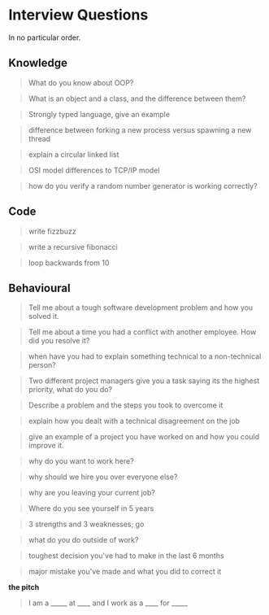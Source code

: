 # Interview Questions

In no particular order.

## Knowledge

> What do you know about OOP?

> What is an object and a class, and the difference between them?

> Strongly typed language, give an example

> difference between forking a new process versus spawning a new thread

> explain a circular linked list

> OSI model differences to TCP/IP model

> how do you verify a random number generator is working correctly?

## Code

> write fizzbuzz

> write a recursive fibonacci

> loop backwards from 10

## Behavioural

> Tell me about a tough software development problem and how you solved it.

> Tell me about a time you had a conflict with another employee. How did you resolve it?

> when have you had to explain something technical to a non-technical person?

> Two different project managers give you a task saying its the highest priority, what do you do?

> Describe a problem and the steps you took to overcome it

> explain how you dealt with a technical disagreement on the job

> give an example of a project you have worked on and how you could improve it.

> why do you want to work here?

> why should we hire you over everyone else?

> why are you leaving your current job?

> Where do you see yourself in 5 years

> 3 strengths and 3 weaknesses; go

> what do you do outside of work?

> toughest decision you've had to make in the last 6 months

> major mistake you've made and what you did to correct it

__the pitch__

> I am a _____ at ____ and I work as a ____ for _____ 
